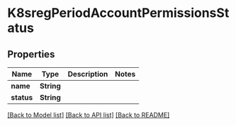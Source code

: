 # K8sregPeriodAccountPermissionsStatus

## Properties

Name | Type | Description | Notes
------------ | ------------- | ------------- | -------------
**name** | **String** |  |
**status** | **String** |  |

[[Back to Model list]](./README.md#documentation-for-models) [[Back to API list]](./README.md#documentation-for-api-endpoints) [[Back to README]](../README.md)
